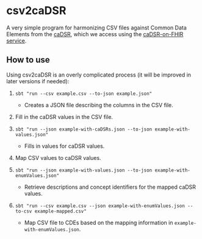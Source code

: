 # csv2caDSR

A very simple program for harmonizing CSV files against
Common Data Elements from the [caDSR](https://datascience.cancer.gov/resources/metadata),
which we access using the [caDSR-on-FHIR service](https://github.com/HOT-Ecosystem/cadsr-on-fhir/).

## How to use

Using csv2caDSR is an overly complicated process (it will be improved in later versions if needed):

1. `sbt "run --csv example.csv --to-json example.json"`
    - Creates a JSON file describing the columns in the CSV file.

2. Fill in the caDSR values in the CSV file.

3. `sbt "run --json example-with-caDSRs.json --to-json example-with-values.json"`
    - Fills in values for caDSR values.

4. Map CSV values to caDSR values.

5. `sbt "run --json example-with-values.json --to-json example-with-enumValues.json"`
    - Retrieve descriptions and concept identifiers for the mapped caDSR values.

6. `sbt "run --csv example.csv --json example-with-enumValues.json --to-csv example-mapped.csv"`
    - Map CSV file to CDEs based on the mapping information in `example-with-enumValues.json`.
